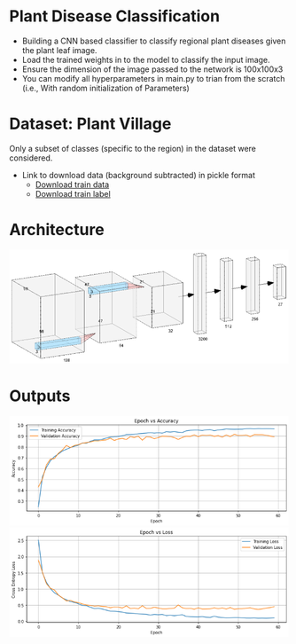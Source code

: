 # Plant Disease Classification
* Building a CNN based classifier to classify regional plant diseases given the plant leaf image. <br>
* Load the trained weights in to the model to classify the input image. 
* Ensure the dimension of the image passed to the network is 100x100x3  
* You can modify all hyperparameters in main.py to trian from the scratch (i.e., With random initialization of Parameters)
# Dataset: Plant Village
Only a subset of classes (specific to the region) in the dataset were considered. 

* Link to download data (background subtracted) in pickle format
  * [Download train data](https://drive.google.com/open?id=1m39rUu3pXP9HdE2mG0nblUQy1vHtMFM1) 
  * [ Download train label](https://drive.google.com/open?id=1-RpptdCUReF-qrSGjt1_yeixF0BQQ22k)

# Architecture
![alt text](https://github.com/Arunprakash-A/PlantDiseaseClassification/blob/master/Output/arch-1.PNG?raw=True)
# Outputs
![alt text](https://github.com/Arunprakash-A/PlantDiseaseClassification/blob/master/Output/train_accuracy.png?raw=True)
![alt text](https://github.com/Arunprakash-A/PlantDiseaseClassification/blob/master/Output/train_loss.png?raw=True)
